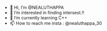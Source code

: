- 👋 Hi, I’m @NEALUTHAPPA
- 👀 I’m interested in finding intersest.!!
- 🌱 I’m currently learning C++
- 📫 How to reach me insta : @nealuthappa_30


